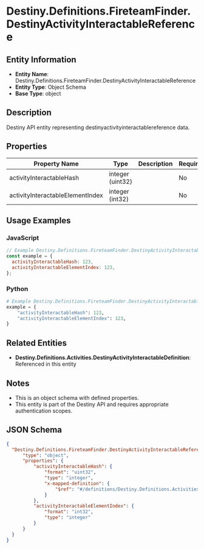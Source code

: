 # Destiny.Definitions.FireteamFinder.DestinyActivityInteractableReference

## Entity Information
- **Entity Name**: Destiny.Definitions.FireteamFinder.DestinyActivityInteractableReference
- **Entity Type**: Object Schema
- **Base Type**: object

## Description
Destiny API entity representing destinyactivityinteractablereference data.

## Properties

| Property Name | Type | Description | Required |
|---------------|------|-------------|----------|
| activityInteractableHash | integer (uint32) |  | No |
| activityInteractableElementIndex | integer (int32) |  | No |

## Usage Examples

### JavaScript
```javascript
// Example Destiny.Definitions.FireteamFinder.DestinyActivityInteractableReference object
const example = {
  activityInteractableHash: 123,
  activityInteractableElementIndex: 123,
};
```

### Python
```python
# Example Destiny.Definitions.FireteamFinder.DestinyActivityInteractableReference object
example = {
    "activityInteractableHash": 123,
    "activityInteractableElementIndex": 123,
}
```

## Related Entities
- **Destiny.Definitions.Activities.DestinyActivityInteractableDefinition**: Referenced in this entity

## Notes
- This is an object schema with defined properties.
- This entity is part of the Destiny API and requires appropriate authentication scopes.

## JSON Schema
```json
{
  "Destiny.Definitions.FireteamFinder.DestinyActivityInteractableReference":   {
      "type": "object",
      "properties": {
          "activityInteractableHash": {
              "format": "uint32",
              "type": "integer",
              "x-mapped-definition": {
                  "$ref": "#/definitions/Destiny.Definitions.Activities.DestinyActivityInteractableDefinition"
              }
          },
          "activityInteractableElementIndex": {
              "format": "int32",
              "type": "integer"
          }
      }
  }
}
```
